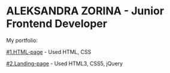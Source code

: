 # ALEKSANDRA ZORINA - Junior Frontend Developer

My portfolio:

[#1.HTML-page](https://SandraZorina.github.io/Interior/) - Used HTML, CSS

[#2.Landing-page](https://sandrazorina.github.io/Landing/) - Used HTML3, CSS5, jQuery
